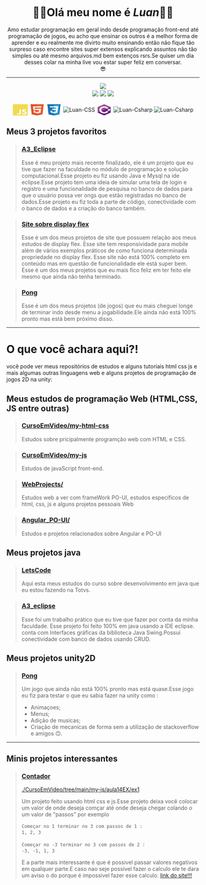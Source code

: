 # <div align="center">🎉🎉Olá meu nome é *Luan*🎉🎉</div>

<div align="center">Amo estudar programação em geral indo desde programação front-end até programação de jogos, eu acho que ensinar os outros é a melhor forma de aprender e eu realmente me divirto muito ensinando então não fique tão surpreso caso encontre sites super extensos explicando assuntos não tão simples ou até mesmo arquivos.md bem extenços rsrs.Se quiser um dia desses colar na minha live vou estar super feliz em conversar.
<br> 😎</div>

 ___
 
<div align="center">
  <a href="https://github.com/LuanPonick">
  <img height="180em" src="https://github-readme-stats.vercel.app/api?username=LuanPonick&show_icons=true&theme=dark&include_all_commits=true&count_private=true"/>
</div>
  <div align="center"> 
 	<a href="https://www.twitch.tv/PonickSZ" target="_blank"><img src="https://img.shields.io/badge/Twitch-9146FF?style=for-the-badge&logo=twitch&logoColor=white" target="_blank"></a>
  <a href = "mailto:luanponick.sz.2@gmail.com"><img src="https://img.shields.io/badge/-Gmail-%23333?style=for-the-badge&logo=gmail&logoColor=white" target="_blank"></a>
  <a href="https://www.linkedin.com/in/luan-ponick-97a1a8234/" target="_blank"><img src="https://img.shields.io/badge/-LinkedIn-%230077B5?style=for-the-badge&logo=linkedin&logoColor=white" target="_blank"></a> 
</div>
<div align="center" style="display: inline_block"><br>
  <img align="center" alt="Luan-Js" height="30" width="40" src="https://raw.githubusercontent.com/devicons/devicon/master/icons/javascript/javascript-plain.svg">
  <img align="center" alt="Luan-HTML" height="30" width="40" src="https://raw.githubusercontent.com/devicons/devicon/master/icons/html5/html5-original.svg">
  <img align="center" alt="Luan-CSS" height="30" width="40" src="https://raw.githubusercontent.com/devicons/devicon/master/icons/css3/css3-original.svg">
  <img align="center" alt="Luan-CSS" height="30" width="40" src="https://cdn.jsdelivr.net/gh/devicons/devicon/icons/unity/unity-original.svg" />        
  <img align="center" alt="Luan-Csharp" height="30" width="40" src="https://raw.githubusercontent.com/devicons/devicon/master/icons/csharp/csharp-original.svg">
  <img align="center" alt="Luan-Csharp" height="30" width="40"src="https://cdn.jsdelivr.net/gh/devicons/devicon/icons/java/java-original.svg"/>
  <img align="center" alt="Luan-Csharp" height="30" width="40" src="https://cdn.jsdelivr.net/gh/devicons/devicon/icons/mysql/mysql-original.svg" />    
</div>

## Meus 3 projetos favoritos 
   > ### [A3_Eclipse](https://github.com/LuanPonick/A3_Eclipse)  
   >Esse é meu projeto mais recente finalizado, ele é um projeto que eu tive que fazer na faculdade no módulo de programação e solução computacional.Esse projeto eu fiz usando Java e Mysql na ide eclipse.Esse projeto tem uma ideia de simular uma tela de login e registro e uma funcionalidade de pesquisa no banco de dados para que o usuário possa ver ongs que estão registradas no banco de dados.Esse projeto eu fiz toda a parte de código, conectividade com o banco de dados e a criação do banco também.
 
    
   > ### [Site sobre display flex](https://luanponick.github.io/WebProject/N%C3%A3o%20prontos/Displays/displays/flex/site-completo%20new/pages/index.html)
   >Esse é um dos meus projetos de site que possuem relação aos meus estudos de display flex. Esse site tem responsividade para mobile além de vários exemplos práticos de como funciona determinada propriedade no display flex. Esse site não está 100% completo em conteúdo mas em questão de funcionalidade ele está super bem. Esse é um dos meus projetos que eu mais fico feliz em ter feito ele mesmo que ainda não tenha terminado.

    
   > ### [Pong](https://github.com/LuanPonick/Pong)
   >Esse é um dos meus projetos (de jogos) que eu mais cheguei longe de terminar indo desde menu a jogabilidade.Ele ainda não está 100% pronto mas está bem próximo disso.
 
   ----
 
# O que você achara aqui?!
você pode ver meus repositórios de estudos e alguns tutoriais html css js e mais algumas outras linguagens web e alguns projetos de programação de jogos 2D na unity:
  

## Meus estudos de programação Web (HTML,CSS, JS entre outras)
   >### [CursoEmVideo/my-html-css](https://github.com/LuanPonick/CursoEmVideo/tree/main/my-html-css)
   >Estudos sobre pricipalmente programção web com HTML e CSS.
   
   >### [CursoEmVideo/my-js](https://github.com/LuanPonick/CursoEmVideo/tree/main/my-js)
   >Estudos de javaScript front-end.
   
   >### [WebProjects/](https://github.com/LuanPonick/WebProject)
   >Estudos web a ver com frameWork PO-UI, estudos específicos de html, css, js e alguns projetos pessoais Web
   
   >### [Angular_PO-UI/](https://github.com/LuanPonick/Angular_PO-UI)
   >Estudos e projetos relacionados sobre Angular e PO-UI
 ## Meus projetos java
  > ### [LetsCode](https://github.com/LuanPonick/LetsCode)
  > Aqui esta meus estudos do curso sobre desenvolvimento em java que eu estou fazendo na Totvs.
 
  > ### [A3_eclipse](https://github.com/LuanPonick/A3_Eclipse)
  > Esse foi um trabalho prático que eu tive que fazer por conta da minha faculdade. Esse projeto foi feito 100% em java usando a IDE eclipse. conta com Interfaces gráficas da biblioteca Java Swing.Possui conectividade com banco de dados usando CRUD.
 
 ## Meus projetos unity2D
 > ### [Pong](https://github.com/LuanPonick/Pong)
 > Um jogo que ainda não está 100% pronto mas está quase.Esse jogo eu fiz para testar o que eu sabia fazer na unity como :
 > * Animaçoes;
 > * Menus;
 > * Adição de musicas;
 > * Criação de mecanicas de forma sem a utilização de stackoverflow e amigos 🙃.
 
 ---
 ## Minis projetos interessantes
 >### [Contador](https://github.com/LuanPonick/CursoEmVideo/tree/main/my-js/aula14EX/ex1)
 > [./CursoEmVideo/tree/main/my-js/aula14EX/ex1](https://github.com/LuanPonick/CursoEmVideo/tree/main/my-js/aula14EX/ex1)
 >
 > Um projeto feito usando html css e js.Esse projeto deixa você colocar um valor de onde deseja comçar até onde deseja chegar colando o um valor de "passos" por exemplo 
 >~~~
 >Começar no 1 terminar no 3 com passos de 1 : 
 >1, 2, 3
 > 
 >Começar no -3 terminar no 3 com passos de 2 : 
 >-3, -1, 1, 3
 >~~~
 >E a parte mais interessante é que é possivel passar valores negativos em qualquer parte.E caso nao seje possivel fazer o calculo ele te dara um aviso o do porque é impossivel fazer esse calculo. [link do site!!!](https://luanponick.github.io/CursoEmVideo/my-js/aula14EX/ex1/model.html)
 
 
<!--
https://youtu.be/TsaLQAetPLU?t=923
-->
